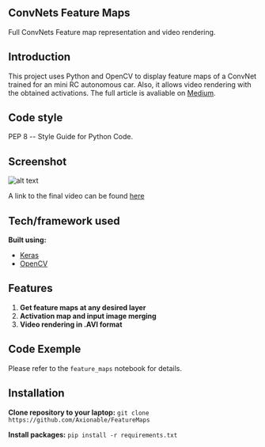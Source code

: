 ## ConvNets Feature Maps 
Full ConvNets Feature map representation and video rendering.


## Introduction
This project uses Python and OpenCV to display feature maps of a ConvNet trained for an mini RC autonomous car. Also,  it allows video rendering with the obtained activations. The full article is avaliable on [Medium](https://keras.io).


## Code style
PEP 8 -- Style Guide for Python Code.


## Screenshot

![alt text](https://github.com/Axionable/FeatureMaps/blob/master/Photos/merged_image.png?raw=true)

A link to the final video can be found [here](https://www.youtube.com/watch?v=ccShIHBCx4g)


## Tech/framework used

<b>Built using:</b>
- [Keras](https://keras.io)
- [OpenCV](https://opencv.org)


## Features

1. <strong>Get feature maps at any desired layer</strong>
2. <strong>Activation map and input image merging</strong>
3. <strong>Video rendering in .AVI format</strong>


## Code Exemple

Please refer to the `feature_maps` notebook for details.


## Installation

<strong>Clone repository to your laptop:</strong>
`git clone https://github.com/Axionable/FeatureMaps`

<strong>Install packages:</strong>
`pip install -r requirements.txt`




